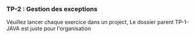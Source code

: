 <h3>TP-2 : Gestion des exceptions </h3>
<p>Veuillez lancer chaque exercice dans un project, Le dossier parent TP-1-JAVA est juste pour l'organisation</p>
